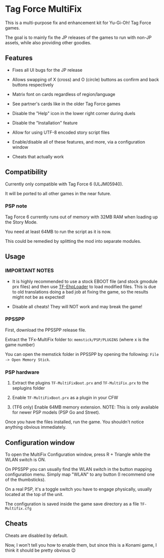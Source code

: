 # Tag Force MultiFix

This is a multi-purpose fix and enhancement kit for Yu-Gi-Oh! Tag Force games.

The goal is to mainly fix the JP releases of the games to run with non-JP assets, while also providing other goodies.

## Features

- Fixes all UI bugs for the JP release

- Allows swapping of X (cross) and O (circle) buttons as confirm and back buttons respectively

- Matrix font on cards regardless of region/language

- See partner's cards like in the older Tag Force games

- Disable the "Help" icon in the lower right corner during duels

- Disable the "Installation" feature

- Allow for using UTF-8 encoded story script files

- Enable/disable all of these features, and more, via a configuration window

- Cheats that actually work

## Compatibility

Currently only compatible with Tag Force 6 (ULJM05940).

It will be ported to all other games in the near future.

### PSP note

Tag Force 6 currently runs out of memory with 32MB RAM when loading up the Story Mode. 

You need at least 64MB to run the script as it is now.

This could be remedied by splitting the mod into separate modules.

## Usage

### IMPORTANT NOTES

- It is highly recommended to use a stock EBOOT file (and stock gmodule prx files) and then use [TF-EhpLoader](https://github.com/xan1242/TFEhpLoader) to load modified files. This is due to old translations doing a bad job at fixing the game, so the results might not be as expected!

- Disable all cheats! They will NOT work and may break the game!

### PPSSPP

First, download the PPSSPP release file.

Extract the TFx-MultiFix folder to: `memstick/PSP/PLUGINS` (where x is the game number)

You can open the memstick folder in PPSSPP by opening the following: `File -> Open Memory Stick`.

### PSP hardware

1. Extract the plugins `TF-MultiFixBoot.prx` and `TF-MultiFix.prx` to the seplugins folder

2. Enable `TF-MultiFixBoot.prx` as a plugin in your CFW

3. (TF6 only) Enable 64MB memory extension. NOTE: This is only available for newer PSP models (PSP Go and Street).

Once you have the files installed, run the game. You shouldn't notice anything obvious immediately.

## Configuration window

To open the MultiFix Configuration window, press R + Triangle while the WLAN switch is ON.

On PPSSPP you can usually find the WLAN switch in the button mapping configuration menu. Simply map "WLAN" to any button (I recommend one of the thumbsticks).

On a real PSP, it's a toggle switch you have to engage physically, usually located at the top of the unit.

The configuration is saved inside the game save directory as a file `TF-Multifix.cfg`

## Cheats

Cheats are disabled by default. 

Now, I won't tell you how to enable them, but since this is a Konami game, I think it should be pretty obvious 😉
